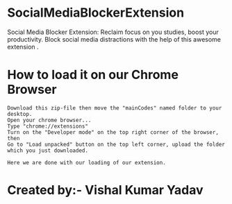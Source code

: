 # SocialMediaBlockerExtension
Social Media Blocker Extension: Reclaim focus on you studies, boost your productivity. Block social media distractions with the help of this awesome extension .

# How to load it on our Chrome Browser
```
Download this zip-file then move the "mainCodes" named folder to your desktop.
Open your chrome browser...
Type "chrome://extensions"
Turn on the "Developer mode" on the top right corner of the browser, then 
Go to "Load unpacked" button on the top left corner, upload the folder which you just downloaded.

Here we are done with our loading of our extension.
```

# Created by:- Vishal Kumar Yadav
